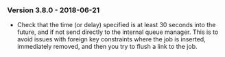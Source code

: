 ### Version 3.8.0 - 2018-06-21

* Check that the time (or delay) specified is at least 30 seconds into the future, 
and if not send directly to the internal queue manager. This is to avoid issues 
with foreign key constraints where the job is inserted, immediately removed, and then
you try to flush a link to the job.
